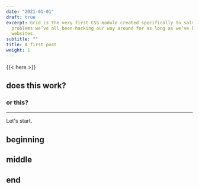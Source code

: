```yaml
---
date: "2021-01-01"
draft: true
excerpt: Grid is the very first CSS module created specifically to solve the layout
  problems we’ve all been hacking our way around for as long as we’ve been making
  websites.
subtitle: ""
title: A first post
weight: 1
---
```


{{< here >}}


## does this work?

### or this?

---

Let's start.

## beginning

## middle

## end